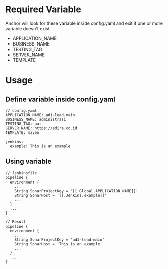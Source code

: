 # Required Variable
Anchor will look for these variable inside config.yaml and exit if one or more variable doesn't exist
- APPLICATION_NAME
- BUSINESS_NAME
- TESTING_TAG
- SERVER_NAME
- TEMPLATE

# Usage

## Define variable inside config.yaml
```
// config.yaml
APPLICATION_NAME: ad1-lead-main
BUSINESS_NAME: administrasi
TESTING_TAG: uat
SERVER_NAME: https://adira.co.id
TEMPLATE: maven

jenkins:
  example: This is an example
```

## Using variable
```
// Jenkinsfile
pipeline {
  environment {
    ...
    String SonarProjectKey = '[[.Global.APPLICATION_NAME]]'
    String SonarHost = '[[.Jenkins.example]]'
    ...
  }
  ...
}

// Result
pipeline {
  environment {
    ...
    String SonarProjectKey = 'ad1-lead-main'
    String SonarHost = 'This is an example'
    ...
  }
  ...
}
```
